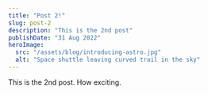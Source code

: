 ```yaml
---
title: "Post 2!"
slug: post-2
description: "This is the 2nd post"
publishDate: "31 Aug 2022"
heroImage:
  src: "/assets/blog/introducing-astro.jpg"
  alt: "Space shuttle leaving curved trail in the sky"
---
```


This is the 2nd post. How exciting.
